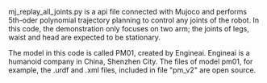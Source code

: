 mj_replay_all_joints.py is a api file connected with Mujoco and performs 5th-oder polynomial trajectory planning to control any joints of the robot.
In this code, the demonstration only focuses on two arm; the joints of legs, waist and head are expected to be stationary.

The model in this code is called PM01, created by Engineai. Engineai is a humanoid company in China, Shenzhen City.
The files of model pm01, for example, the .urdf and .xml files, included in file "pm_v2" are open source.
